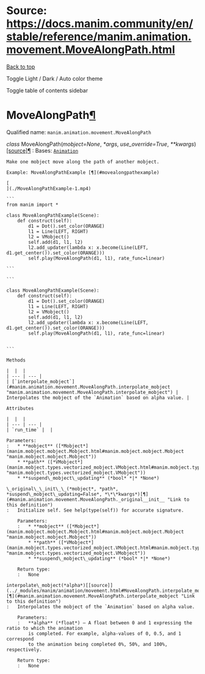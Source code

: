 # Source: https://docs.manim.community/en/stable/reference/manim.animation.movement.MoveAlongPath.html

[Back to top](#)

Toggle Light / Dark / Auto color theme

Toggle table of contents sidebar

MoveAlongPath[¶](#movealongpath "Link to this heading")
=======================================================

Qualified name: `manim.animation.movement.MoveAlongPath`

*class* MoveAlongPath(*mobject=None*, *\*args*, *use\_override=True*, *\*\*kwargs*)[[source]](../_modules/manim/animation/movement.html#MoveAlongPath)[¶](#manim.animation.movement.MoveAlongPath "Link to this definition")
:   Bases: [`Animation`](manim.animation.animation.Animation.html#manim.animation.animation.Animation "manim.animation.animation.Animation")

    Make one mobject move along the path of another mobject.

    Example: MoveAlongPathExample [¶](#movealongpathexample)

    [
    ](./MoveAlongPathExample-1.mp4)

    ```
    from manim import *

    class MoveAlongPathExample(Scene):
        def construct(self):
            d1 = Dot().set_color(ORANGE)
            l1 = Line(LEFT, RIGHT)
            l2 = VMobject()
            self.add(d1, l1, l2)
            l2.add_updater(lambda x: x.become(Line(LEFT, d1.get_center()).set_color(ORANGE)))
            self.play(MoveAlongPath(d1, l1), rate_func=linear)

    ```

    ```

    class MoveAlongPathExample(Scene):
        def construct(self):
            d1 = Dot().set_color(ORANGE)
            l1 = Line(LEFT, RIGHT)
            l2 = VMobject()
            self.add(d1, l1, l2)
            l2.add_updater(lambda x: x.become(Line(LEFT, d1.get_center()).set_color(ORANGE)))
            self.play(MoveAlongPath(d1, l1), rate_func=linear)


    ```

    Methods

    |  |  |
    | --- | --- |
    | [`interpolate_mobject`](#manim.animation.movement.MoveAlongPath.interpolate_mobject "manim.animation.movement.MoveAlongPath.interpolate_mobject") | Interpolates the mobject of the `Animation` based on alpha value. |

    Attributes

    |  |  |
    | --- | --- |
    | `run_time` |  |

    Parameters:
    :   * **mobject** ([*Mobject*](manim.mobject.mobject.Mobject.html#manim.mobject.mobject.Mobject "manim.mobject.mobject.Mobject"))
        * **path** ([*VMobject*](manim.mobject.types.vectorized_mobject.VMobject.html#manim.mobject.types.vectorized_mobject.VMobject "manim.mobject.types.vectorized_mobject.VMobject"))
        * **suspend\_mobject\_updating** (*bool* *|* *None*)

    \_original\_\_init\_\_(*mobject*, *path*, *suspend\_mobject\_updating=False*, *\*\*kwargs*)[¶](#manim.animation.movement.MoveAlongPath._original__init__ "Link to this definition")
    :   Initialize self. See help(type(self)) for accurate signature.

        Parameters:
        :   * **mobject** ([*Mobject*](manim.mobject.mobject.Mobject.html#manim.mobject.mobject.Mobject "manim.mobject.mobject.Mobject"))
            * **path** ([*VMobject*](manim.mobject.types.vectorized_mobject.VMobject.html#manim.mobject.types.vectorized_mobject.VMobject "manim.mobject.types.vectorized_mobject.VMobject"))
            * **suspend\_mobject\_updating** (*bool* *|* *None*)

        Return type:
        :   None

    interpolate\_mobject(*alpha*)[[source]](../_modules/manim/animation/movement.html#MoveAlongPath.interpolate_mobject)[¶](#manim.animation.movement.MoveAlongPath.interpolate_mobject "Link to this definition")
    :   Interpolates the mobject of the `Animation` based on alpha value.

        Parameters:
        :   **alpha** (*float*) – A float between 0 and 1 expressing the ratio to which the animation
            is completed. For example, alpha-values of 0, 0.5, and 1 correspond
            to the animation being completed 0%, 50%, and 100%, respectively.

        Return type:
        :   None